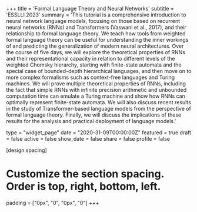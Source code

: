 
+++
title = 'Formal Language Theory and Neural Networks'
subtitle = 'ESSLLI 2023'
summary = 'This tutorial is a comprehensive introduction to neural network language models, focusing on those based on recurrent neural networks (RNNs) and Transformers (Vaswani et al., 2017), and their relationship to formal language theory. We teach how tools from weighted formal language theory can be useful for understanding the inner workings of and predicting the generalization of modern neural architectures. Over the course of five days, we will explore the theoretical properties of RNNs and their representational capacity in relation to different levels of the weighted Chomsky hierarchy, starting with finite-state automata and the special case of bounded-depth hierarchical languages, and then move on to more complex formalisms such as context-free languages and Turing machines. We will prove multiple theoretical properties of RNNs, including the fact that simple RNNs with infinite precision arithmetic and unbounded computation time can emulate a Turing machine and show how RNNs can optimally represent finite-state automata. We will also discuss recent results in the study of Transformer-based language models from the perspective of formal language theory. Finally, we will discuss the implications of these results for the analysis and practical deployment of language models.'

type = "widget_page"
date = "2020-31-09T00:00:00Z"
featured = true
draft = false
active = false
show_date = false
share = false
profile = false

[design.spacing]
  # Customize the section spacing. Order is top, right, bottom, left.
  padding = ["0px", "0", "0px", "0"]
+++
